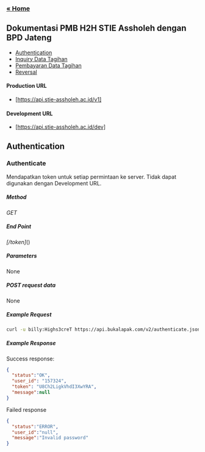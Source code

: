 ### [&laquo; Home](README.md)
## Dokumentasi PMB H2H STIE Assholeh dengan BPD Jateng

* [Authentication](#authentication)
* [Inquiry Data Tagihan](#inquiri)
* [Pembayaran Data Tagihan](#pembayaran)
* [Reversal](#reversal)

#### Production URL
+ [https://api.stie-assholeh.ac.id/v1]

#### Development URL
+ [https://api.stie-assholeh.ac.id/dev]


## Authentication

### Authenticate
Mendapatkan token untuk setiap permintaan ke server. Tidak dapat digunakan dengan Development URL.

##### Method
  _GET_

##### End Point
  _[/token]_()

##### Parameters
None

##### POST request data
None

##### Example Request
````sh
curl -u billy:Highs3creT https://api.bukalapak.com/v2/authenticate.json -X POST

````

##### Example Response
Success response:
````json
{
  "status":"OK",
  "user_id": "157324",
  "token": "U8Ch2LigkVhdI3XwYRA",
  "message":null
}
````

Failed response
````json
{
  "status":"ERROR",
  "user_id":"null",
  "message":"Invalid password"
}
````
